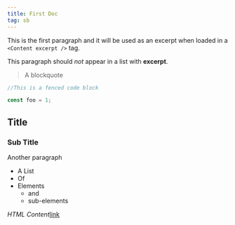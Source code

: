 ```yaml
---
title: First Doc
tag: sb
---
```


This is the first paragraph and it will be used as an excerpt when loaded in a `<Content excerpt />` tag.

This paragraph should *not* appear in a list with **excerpt**.

> A blockquote

```js
//This is a fenced code block 

const foo = 1;
```

## Title

### Sub Title

Another paragraph 

* A List
* Of 
* Elements
    * and 
    * sub-elements

<em>HTML Content</em><a href="#">link</a>
